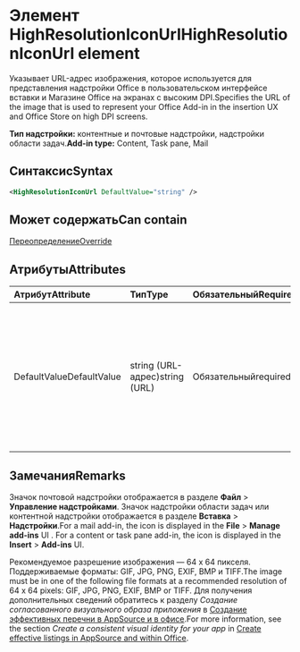 # <a name="highresolutioniconurl-element"></a><span data-ttu-id="1e9a2-101">Элемент HighResolutionIconUrl</span><span class="sxs-lookup"><span data-stu-id="1e9a2-101">HighResolutionIconUrl element</span></span>

<span data-ttu-id="1e9a2-102">Указывает URL-адрес изображения, которое используется для представления надстройки Office в пользовательском интерфейсе вставки и Магазине Office на экранах с высоким DPI.</span><span class="sxs-lookup"><span data-stu-id="1e9a2-102">Specifies the URL of the image that is used to represent your Office Add-in in the insertion UX and Office Store on high DPI screens.</span></span>

<span data-ttu-id="1e9a2-103">**Тип надстройки:** контентные и почтовые надстройки, надстройки области задач.</span><span class="sxs-lookup"><span data-stu-id="1e9a2-103">**Add-in type:** Content, Task pane, Mail</span></span>

## <a name="syntax"></a><span data-ttu-id="1e9a2-104">Синтаксис</span><span class="sxs-lookup"><span data-stu-id="1e9a2-104">Syntax</span></span>

```XML
<HighResolutionIconUrl DefaultValue="string" />
```

## <a name="can-contain"></a><span data-ttu-id="1e9a2-105">Может содержать</span><span class="sxs-lookup"><span data-stu-id="1e9a2-105">Can contain</span></span>

[<span data-ttu-id="1e9a2-106">Переопределение</span><span class="sxs-lookup"><span data-stu-id="1e9a2-106">Override</span></span>](override.md)

## <a name="attributes"></a><span data-ttu-id="1e9a2-107">Атрибуты</span><span class="sxs-lookup"><span data-stu-id="1e9a2-107">Attributes</span></span>

|<span data-ttu-id="1e9a2-108">**Атрибут**</span><span class="sxs-lookup"><span data-stu-id="1e9a2-108">**Attribute**</span></span>|<span data-ttu-id="1e9a2-109">**Тип**</span><span class="sxs-lookup"><span data-stu-id="1e9a2-109">**Type**</span></span>|<span data-ttu-id="1e9a2-110">**Обязательный**</span><span class="sxs-lookup"><span data-stu-id="1e9a2-110">**Required**</span></span>|<span data-ttu-id="1e9a2-111">**Описание**</span><span class="sxs-lookup"><span data-stu-id="1e9a2-111">**Description**</span></span>|
|:-----|:-----|:-----|:-----|
|<span data-ttu-id="1e9a2-112">DefaultValue</span><span class="sxs-lookup"><span data-stu-id="1e9a2-112">DefaultValue</span></span>|<span data-ttu-id="1e9a2-113">string (URL-адрес)</span><span class="sxs-lookup"><span data-stu-id="1e9a2-113">string (URL)</span></span>|<span data-ttu-id="1e9a2-114">Обязательный</span><span class="sxs-lookup"><span data-stu-id="1e9a2-114">required</span></span>|<span data-ttu-id="1e9a2-115">Задает значение по умолчанию для этого параметра, представленное для языкового стандарта, который указан с помощью элемента [DefaultLocale](defaultlocale.md).</span><span class="sxs-lookup"><span data-stu-id="1e9a2-115">Specifies the default value for this setting, expressed for the locale specified in the [DefaultLocale](defaultlocale.md) element.</span></span>|

## <a name="remarks"></a><span data-ttu-id="1e9a2-116">Замечания</span><span class="sxs-lookup"><span data-stu-id="1e9a2-116">Remarks</span></span>

<span data-ttu-id="1e9a2-p101">Значок почтовой надстройки отображается в разделе **Файл**  >  **Управление надстройками**. Значок надстройки области задач или контентной надстройки отображается в разделе **Вставка**  >  **Надстройки**.</span><span class="sxs-lookup"><span data-stu-id="1e9a2-p101">For a mail add-in, the icon is displayed in the  **File** > **Manage add-ins** UI . For a content or task pane add-in, the icon is displayed in the **Insert** > **Add-ins** UI.</span></span>

<span data-ttu-id="1e9a2-119">Рекомендуемое разрешение изображения — 64 x 64 пикселя. Поддерживаемые форматы: GIF, JPG, PNG, EXIF, BMP и TIFF.</span><span class="sxs-lookup"><span data-stu-id="1e9a2-119">The image must be in one of the following file formats at a recommended resolution of 64 x 64 pixels: GIF, JPG, PNG, EXIF, BMP or TIFF.</span></span> <span data-ttu-id="1e9a2-120">Для получения дополнительных сведений обратитесь к разделу _Создание согласованного визуального образа приложения_ в [Создание эффективных перечни в AppSource и в офисе](https://docs.microsoft.com/office/dev/store/create-effective-office-store-listings).</span><span class="sxs-lookup"><span data-stu-id="1e9a2-120">For more information, see the section  _Create a consistent visual identity for your app_ in [Create effective listings in AppSource and within Office](https://docs.microsoft.com/office/dev/store/create-effective-office-store-listings).</span></span>

